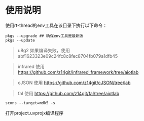 # 使用说明

使用rt-thread的env工具在该目录下执行以下命令：

```
pkgs --upgrade ## 确保env工具是最新版
pkgs --update
```

> u8g2 如果编译失败，使用abf1623323e09c24fc8c8fec8704fb079a1dfb45

> infrared 使用 https://github.com/z14git/infrared_framework/tree/aiotlab

> cJSON 使用 https://github.com/z14git/cJSON/tree/lab

> fal 使用 https://github.com/z14git/fal/tree/aiotlab

```
scons --target=mdk5 -s
```

打开project.uvprojx编译程序
